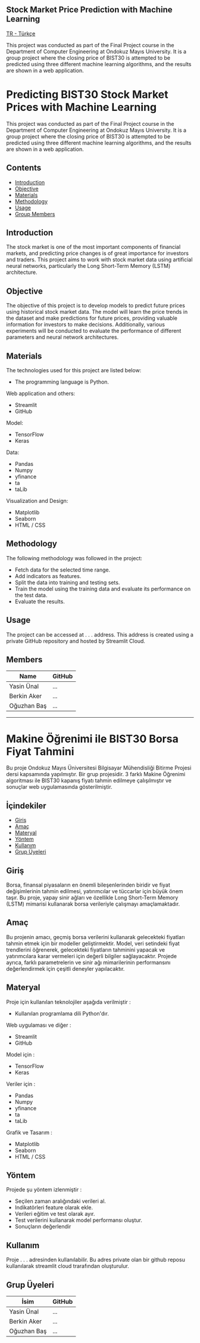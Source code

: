 ## Stock Market Price Prediction with Machine Learning 

[TR - Türkçe](#makine-öğrenimi-ile-bist30-borsa-fiyat-tahmini)


This project was conducted as part of the Final Project course in the Department of Computer Engineering at Ondokuz Mayıs University. It is a group project where the closing price of BIST30 is attempted to be predicted using three different machine learning algorithms, and the results are shown in a web application. 


# Predicting BIST30 Stock Market Prices with Machine Learning

This project was conducted as part of the Final Project course in the Department of Computer Engineering at Ondokuz Mayıs University. It is a group project where the closing price of BIST30 is attempted to be predicted using three different machine learning algorithms, and the results are shown in a web application.

## Contents

  - [Introduction](#introduction)
  - [Objective](#objective)
  - [Materials](#materials)
  - [Methodology](#methodology)
  - [Usage](#usage)
  - [Group Members](#members)

## Introduction

The stock market is one of the most important components of financial markets, and predicting price changes is of great importance for investors and traders. This project aims to work with stock market data using artificial neural networks, particularly the Long Short-Term Memory (LSTM) architecture.

## Objective

The objective of this project is to develop models to predict future prices using historical stock market data. The model will learn the price trends in the dataset and make predictions for future prices, providing valuable information for investors to make decisions. Additionally, various experiments will be conducted to evaluate the performance of different parameters and neural network architectures.

## Materials

The technologies used for this project are listed below:

* The programming language is Python.

Web application and others:

- Streamlit
- GitHub

Model:

- TensorFlow
- Keras

Data:

- Pandas
- Numpy
- yfinance
- ta
- taLib

Visualization and Design:

- Matplotlib
- Seaborn
- HTML / CSS

## Methodology

The following methodology was followed in the project:

- Fetch data for the selected time range.
- Add indicators as features.
- Split the data into training and testing sets.
- Train the model using the training data and evaluate its performance on the test data.
- Evaluate the results.

## Usage

The project can be accessed at . . . address. This address is created using a private GitHub repository and hosted by Streamlit Cloud.

## Members

| Name | GitHub |
|  -   |   -    |
| Yasin Ünal  | ... |
| Berkin Aker | ... |
| Oğuzhan Baş | ... |






















---------

# Makine Öğrenimi ile BIST30 Borsa Fiyat Tahmini 

Bu proje Ondokuz Mayıs Üniversitesi Bilgisayar Mühendisliği Bitirme Projesi dersi kapsamında yapılmıştır. Bir grup projesidir. 3 farklı Makine Öğrenimi algoritması ile BIST30 kapanış fiyatı tahmin edilmeye çalışılmıştır ve sonuçlar web uygulamasında gösterilmiştir. 

## İçindekiler
- [Giriş](#giriş)
- [Amaç](#amaç)
- [Materyal](#materyal)
- [Yöntem](#yöntem)
- [Kullanım](#kullanım)
- [Grup Üyeleri](#grup-üyeleri)

## Giriş

Borsa, finansal piyasaların en önemli bileşenlerinden biridir ve fiyat değişimlerinin tahmin edilmesi, yatırımcılar ve tüccarlar için büyük önem taşır. Bu proje, yapay sinir ağları ve özellikle Long Short-Term Memory (LSTM) mimarisi kullanarak borsa verileriyle çalışmayı amaçlamaktadır.


## Amaç

Bu projenin amacı, geçmiş borsa verilerini kullanarak gelecekteki fiyatları tahmin etmek için bir modeller geliştirmektir. Model, veri setindeki fiyat trendlerini öğrenerek, gelecekteki fiyatların tahminini yapacak ve yatırımcılara karar vermeleri için değerli bilgiler sağlayacaktır. Projede ayrıca, farklı parametrelerin ve sinir ağı mimarilerinin performansını değerlendirmek için çeşitli deneyler yapılacaktır.

## Materyal

Proje için kullanılan teknolojiler aşağıda verilmiştir : 

* Kullanılan programlama dili Python'dır.

Web uygulaması ve diğer : 

- Streamlit 
- GitHub 

Model için : 
- TensorFlow
- Keras
  
Veriler için : 
- Pandas 
- Numpy 
- yfinance 
- ta 
- taLib 

Grafik ve Tasarım : 
- Matplotlib 
- Seaborn 
- HTML / CSS


## Yöntem

Projede şu yöntem izlenmiştir : 

- Seçilen zaman aralığındaki verileri al.
- Indikatörleri feature olarak ekle.
- Verileri eğitim ve test olarak ayır.
- Test verilerini kullanarak model performansı oluştur.
- Sonuçların değerlendir

## Kullanım

Proje . . . adresinden kullanılabilir. Bu adres private olan bir github reposu kullanılarak streamlit cloud trarafından oluşturulur. 

## Grup Üyeleri 

| İsim | GitHub |
|  -   |   -    |
| Yasin Ünal  | ... |
| Berkin Aker | ... |
| Oğuzhan Baş | ... |   

